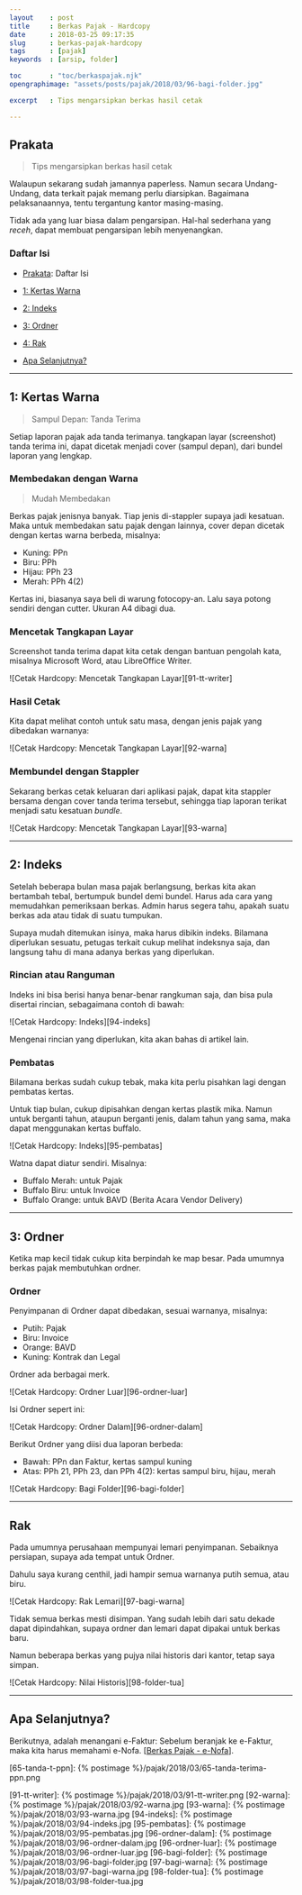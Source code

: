 ```yaml
---
layout    : post
title     : Berkas Pajak - Hardcopy
date      : 2018-03-25 09:17:35
slug      : berkas-pajak-hardcopy
tags      : [pajak]
keywords  : [arsip, folder]

toc       : "toc/berkaspajak.njk"
opengraphimage: "assets/posts/pajak/2018/03/96-bagi-folder.jpg"

excerpt   : Tips mengarsipkan berkas hasil cetak

---
```


<a name="prakata"></a>

## Prakata

> Tips mengarsipkan berkas hasil cetak

Walaupun sekarang sudah jamannya paperless.
Namun secara Undang-Undang,
data terkait pajak memang perlu diarsipkan.
Bagaimana pelaksanaannya,
tentu tergantung kantor masing-masing.

Tidak ada yang luar biasa dalam pengarsipan.
Hal-hal sederhana yang _receh_,
dapat membuat pengarsipan lebih menyenangkan.

### Daftar Isi

* [Prakata](#prakata): Daftar Isi

* [1: Kertas Warna](#warna)

* [2: Indeks](#indeks)

* [3: Ordner](#ordner)

* [4: Rak](#rak)

* [Apa Selanjutnya?](#selanjutnya)

-- -- --

<a name="warna"></a>

## 1: Kertas Warna

> Sampul Depan: Tanda Terima

Setiap laporan pajak ada tanda terimanya.
tangkapan layar (screenshot) tanda terima ini,
dapat dicetak menjadi cover (sampul depan),
dari bundel laporan yang lengkap.

### Membedakan dengan Warna

> Mudah Membedakan

Berkas pajak jenisnya banyak.
Tiap jenis di-stappler supaya jadi kesatuan.
Maka untuk membedakan satu pajak dengan lainnya,
cover depan dicetak dengan kertas warna berbeda, misalnya:

* Kuning: PPn
* Biru: PPh
* Hijau: PPh 23
* Merah: PPh 4(2)

Kertas ini, biasanya saya beli di warung fotocopy-an.
Lalu saya potong sendiri dengan cutter.
Ukuran A4 dibagi dua.

### Mencetak Tangkapan Layar

Screenshot tanda terima dapat kita cetak dengan bantuan
pengolah kata, misalnya Microsoft Word, atau LibreOffice Writer.

![Cetak Hardcopy: Mencetak Tangkapan Layar][91-tt-writer]

### Hasil Cetak

Kita dapat melihat contoh untuk satu masa,
dengan jenis pajak yang dibedakan warnanya:

![Cetak Hardcopy: Mencetak Tangkapan Layar][92-warna]

### Membundel dengan Stappler

Sekarang berkas cetak keluaran dari aplikasi pajak,
dapat kita stappler bersama dengan cover tanda terima tersebut,
sehingga tiap laporan terikat menjadi satu kesatuan _bundle_.

![Cetak Hardcopy: Mencetak Tangkapan Layar][93-warna]

-- -- --

<a name="indeks"></a>

## 2: Indeks

Setelah beberapa bulan masa pajak berlangsung,
berkas kita akan bertambah tebal,
bertumpuk bundel demi bundel.
Harus ada cara yang memudahkan pemeriksaan berkas.
Admin harus segera tahu,
apakah suatu berkas ada atau tidak di suatu tumpukan.

Supaya mudah ditemukan isinya,
maka harus dibikin indeks.
Bilamana diperlukan sesuatu,
petugas terkait cukup melihat indeksnya saja,
dan langsung tahu di mana adanya berkas yang diperlukan.

### Rincian atau Ranguman

Indeks ini bisa berisi hanya benar-benar rangkuman saja,
dan bisa pula disertai rincian,
sebagaimana contoh di bawah:

![Cetak Hardcopy: Indeks][94-indeks]

Mengenai rincian yang diperlukan,
kita akan bahas di artikel lain.

### Pembatas

Bilamana berkas sudah cukup tebak,
maka kita perlu pisahkan lagi dengan pembatas kertas.

Untuk tiap bulan, cukup dipisahkan dengan kertas plastik mika.
Namun untuk berganti tahun,
ataupun berganti jenis, dalam tahun yang sama,
maka dapat menggunakan kertas buffalo.

![Cetak Hardcopy: Indeks][95-pembatas]

Watna dapat diatur sendiri. Misalnya:
* Buffalo Merah: untuk Pajak
* Buffalo Biru: untuk Invoice
* Buffalo Orange: untuk BAVD (Berita Acara Vendor Delivery)

-- -- --

<a name="ordner"></a>

## 3: Ordner

Ketika map kecil tidak cukup kita berpindah ke map besar.
Pada umumnya berkas pajak membutuhkan ordner.

### Ordner

Penyimpanan di Ordner dapat dibedakan,
sesuai warnanya, misalnya:
* Putih: Pajak
* Biru: Invoice
* Orange: BAVD
* Kuning: Kontrak dan Legal

Ordner ada berbagai merk.

![Cetak Hardcopy: Ordner Luar][96-ordner-luar]

Isi Ordner sepert ini:

![Cetak Hardcopy: Ordner Dalam][96-ordner-dalam]

Berikut Ordner yang diisi dua laporan berbeda:
* Bawah: PPn dan Faktur, kertas sampul kuning
* Atas: PPh 21, PPh 23, dan PPh 4(2): kertas sampul biru, hijau, merah

![Cetak Hardcopy: Bagi Folder][96-bagi-folder]

-- -- --

<a name="4: Rak"></a>

## Rak

Pada umumnya perusahaan mempunyai lemari penyimpanan.
Sebaiknya persiapan, supaya ada tempat untuk Ordner.

Dahulu saya kurang centhil,
jadi hampir semua warnanya putih semua, atau biru.

![Cetak Hardcopy: Rak Lemari][97-bagi-warna]

Tidak semua berkas mesti disimpan.
Yang sudah lebih dari satu dekade dapat dipindahkan,
supaya ordner dan lemari dapat dipakai untuk berkas baru.

Namun beberapa berkas yang pujya nilai historis dari kantor,
tetap saya simpan.

![Cetak Hardcopy: Nilai Historis][98-folder-tua]

-- -- --

<a name="selanjutnya"></a>

## Apa Selanjutnya?

Berikutnya, adalah menangani e-Faktur:
Sebelum beranjak ke e-Faktur,
maka kita harus memahami e-Nofa.
[[Berkas Pajak - e-Nofa][local-whats-next]].

[//]: <> ( -- -- -- links below -- -- -- )

[local-whats-next]:     /pajak/2019/05/01/berkas-pajak-enofa.html

[65-tanda-t-ppn]:       {% postimage %}/pajak/2018/03/65-tanda-terima-ppn.png

[91-tt-writer]:         {% postimage %}/pajak/2018/03/91-tt-writer.png
[92-warna]:             {% postimage %}/pajak/2018/03/92-warna.jpg
[93-warna]:             {% postimage %}/pajak/2018/03/93-warna.jpg
[94-indeks]:            {% postimage %}/pajak/2018/03/94-indeks.jpg
[95-pembatas]:          {% postimage %}/pajak/2018/03/95-pembatas.jpg
[96-ordner-dalam]:      {% postimage %}/pajak/2018/03/96-ordner-dalam.jpg
[96-ordner-luar]:       {% postimage %}/pajak/2018/03/96-ordner-luar.jpg
[96-bagi-folder]:       {% postimage %}/pajak/2018/03/96-bagi-folder.jpg
[97-bagi-warna]:        {% postimage %}/pajak/2018/03/97-bagi-warna.jpg
[98-folder-tua]:        {% postimage %}/pajak/2018/03/98-folder-tua.jpg
